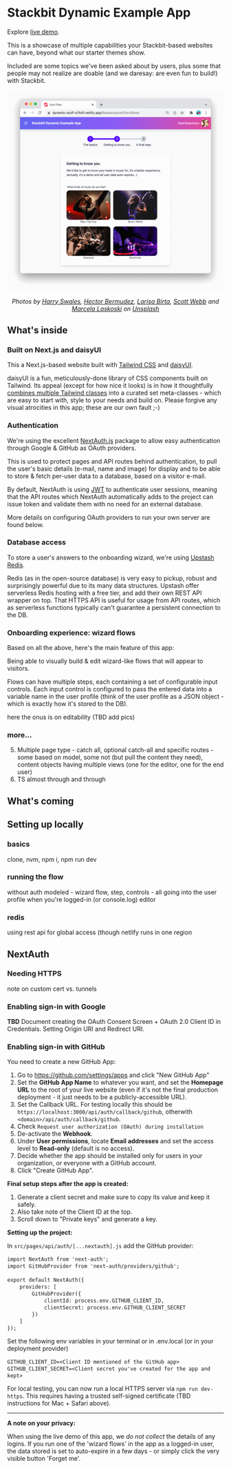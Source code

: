 # Stackbit Dynamic Example App

Explore [live demo](https://dynamic-stuff-e7b4f.netlify.app/).

This is a showcase of multiple capabilities your Stackbit-based websites can have, beyond what our starter themes show.

Included are some topics we've been asked about by users, plus some that people may not realize are doable (and we daresay: are even fun to build!) with Stackbit.

![Screenshot of a flow in the app](/docs/demo-flow.png)

<p align="center">
    <i>
        Photos by <a href="https://unsplash.com/@harryswales?utm_source=unsplash&utm_medium=referral&utm_content=creditCopyText">Harry Swales</a>, <a href="https://unsplash.com/@hectorbermudez?utm_source=unsplash&utm_medium=referral&utm_content=creditCopyText">Hector Bermudez</a>, <a href="https://unsplash.com/@larisabirta?utm_source=unsplash&utm_medium=referral&utm_content=creditCopyText">Larisa Birta</a>, <a href="https://unsplash.com/@scottwebb?utm_source=unsplash&utm_medium=referral&utm_content=creditCopyText">Scott Webb</a> and <a href="https://unsplash.com/@marcelalaskoski?utm_source=unsplash&utm_medium=referral&utm_content=creditCopyText">Marcela Laskoski</a> on <a href="https://unsplash.com/?utm_source=unsplash&utm_medium=referral&utm_content=creditCopyText">Unsplash</a>
    </i>
</p>

## What's inside

### Built on Next.js and daisyUI

This a Next.js-based website built with [Tailwind CSS](https://tailwindcss.com/) and [daisyUI](https://daisyui.com/).

daisyUI is a fun, meticulously-done library of CSS components built on Tailwind. Its appeal (except for how nice it looks) is in how it thoughtfully [combines multiple Tailwind classes](https://twitter.com/Saadeghi/status/1443869771704029192) into a curated set meta-classes - which are easy to start with, style to your needs and build on. Please forgive any visual atrocities in this app; these are our own fault ;-)

### Authentication

We're using the excellent [NextAuth.js](https://next-auth.js.org/) package to allow easy authentication through Google & GitHub as OAuth providers.

This is used to protect pages and API routes behind authentication, to pull the user's basic details (e-mail, name and image) for display and to be able to store & fetch per-user data to a database, based on a visitor e-mail.

By default, NextAuth is using [JWT](https://jwt.io/) to authenticate user sessions, meaning that the API routes which NextAuth automatically adds to the project can issue token and validate them with no need for an external database.

More details on configuring OAuth providers to run your own server are found below.

### Database access

To store a user's answers to the onboarding wizard, we're using [Upstash Redis](https://upstash.com/). 

Redis (as in the open-source database) is very easy to pickup, robust and surprisingly powerful due to its many data structures. Upstash offer serverless Redis hosting with a free tier, and add their own REST API wrapper on top. That HTTPS API is useful for usage from API routes, which as serverless functions typically can't guarantee a persistent connection to the DB.

### Onboarding experience: wizard flows

Based on all the above, here's the main feature of this app: 

Being able to visually build & edit wizard-like flows that will appear to visitors. 

Flows can have multiple steps, each containing a set of configurable input controls. Each input control is configured to pass the entered data into a variable name in the user profile (think of the user profile as a JSON object - which is exactly how it's stored to the DB).


here the onus is on editability (TBD add pics)

### more...
5. Multiple page type - catch all, optional catch-all and specific routes - some based on model, some not (but pull the content they need), content objects having multiple views (one for the editor, one for the end user)
6. TS almost through and through

## What's coming

## Setting up locally

### basics

clone, nvm, npm i, npm run dev

### running the flow
without auth
modeled - wizard flow, step, controls - all going into the user profile when you're logged-in
(or console.log)
editor

### redis

using rest api for global access (though netlify runs in one region

## NextAuth

### Needing HTTPS
note on custom cert vs. tunnels

### Enabling sign-in with Google

**TBD** Document creating the OAuth Consent Screen + OAuth 2.0 Client ID in Credentials.
Setting Origin URI and Redirect URI.

### Enabling sign-in with GitHub

You need to create a new GitHub App:

1. Go to https://github.com/settings/apps and click "New GitHub App"
1. Set the **GitHub App Name** to whatever you want, and set the **Homepage URL** to the root of your live website (even if it's not the final production deployment - it just needs to be a publicly-accessible URL).
1. Set the Callback URL. For testing locally this should be `https://localhost:3000/api/auth/callback/github`, otherwith `<domain>/api/auth/callback/github`.
1. Check `Request user authorization (OAuth) during installation`
1. De-activate the **Webhook**.
1. Under **User permissions**, locate **Email addresses** and set the access level to **Read-only** (default is no access).
1. Decide whether the app should be installed only for users in your organization, or everyone with a GitHub account.
1. Click "Create GitHub App".

**Final setup steps after the app is created:**

1. Generate a client secret and make sure to copy its value and keep it safely.
1. Also take note of the Client ID at the top.
1. Scroll down to "Private keys" and generate a key.

**Setting up the project:**

In `src/pages/api/auth/[...nextauth].js` add the GitHub provider:

```
import NextAuth from 'next-auth';
import GitHubProvider from 'next-auth/providers/github';

export default NextAuth({
    providers: [
        GitHubProvider({
            clientId: process.env.GITHUB_CLIENT_ID,
            clientSecret: process.env.GITHUB_CLIENT_SECRET
        })
    ]
});
```

Set the following env variables in your terminal or in .env.local (or in your deployment provider)

```
GITHUB_CLIENT_ID=<Client ID mentioned of the GitHub app>
GITHUB_CLIENT_SECRET=<Client secret you've created for the app and kept>
```

For local testing, you can now run a local HTTPS server via `npm run dev-https`.
This requires having a trusted self-signed certificate (TBD instructions for Mac + Safari above).

---
**A note on your privacy:** 

When using the live demo of this app, we _do not collect_ the details of any logins. If you run one of the 'wizard flows' in the app as a logged-in user, the data stored is set to auto-expire in a few days - or simply click the very visible button 'Forget me'.
